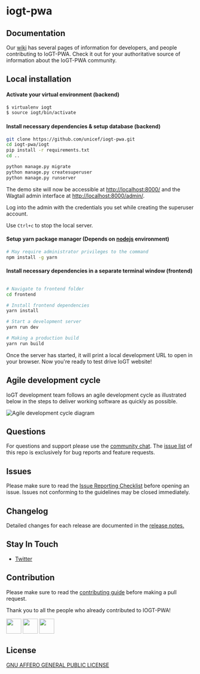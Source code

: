 # iogt-pwa

## Documentation

Our [wiki](https://github.com/unicef/iogt-pwa/wiki) has several pages of information for developers, and people contributing to IoGT-PWA. Check it out for your authoritative source of information about the IoGT-PWA community.


## Local installation

#### Activate your virtual environment (backend)
```bash
$ virtualenv iogt
$ source iogt/bin/activate
```

#### Install necessary dependencies & setup database (backend)
```bash
git clone https://github.com/unicef/iogt-pwa.git
cd iogt-pwa/iogt
pip install -r requirements.txt
cd ..

python manage.py migrate
python manage.py createsuperuser
python manage.py runserver
```

The demo site will now be accessible at [http://localhost:8000/](http://localhost:8000/) and the Wagtail admin
interface at [http://localhost:8000/admin/](http://localhost:8000/admin/).

Log into the admin with the credentials you set while creating the superuser account.

Use `Ctrl+c` to stop the local server. 



#### Setup yarn package manager (Depends on [nodejs](https://nodejs.org/en/download/) environment)
```bash
# May require administrator privileges to the command
npm install -g yarn 
```
#### Install necessary dependencies in a separate terminal window (frontend)
```bash

# Navigate to frontend folder
cd frontend

# Install frontend dependencies
yarn install

# Start a development server
yarn run dev

# Making a production build
yarn run build
```
Once the server has started, it will print a local development URL to open in your browser. Now you're ready to test drive IoGT website!

## Agile development cycle
IoGT development team follows an agile development cycle as illustrated below in the steps to deliver working software as quickly as possible.

![Agile development cycle diagram](https://raw.githubusercontent.com/unicef/iogt-pwa/master/docs/devops1.png)

## Questions

For questions and support please use the [community chat](https://discord.gg/phuq48). The [issue list](https://github.com/unicef/iogt-pwa/issues) of this repo is exclusively for bug reports and feature requests.

## Issues

Please make sure to read the [Issue Reporting Checklist](https://github.com/unicef/iogt-pwa/blob/master/CONTRIBUTING.md) before opening an issue. Issues not conforming to the guidelines may be closed immediately.


## Changelog

Detailed changes for each release are documented in the [release notes.](https://github.com/unicef/iogt-pwa/releases)


## Stay In Touch

- [Twitter](https://twitter.com/hashtag/iogt)


## Contribution

Please make sure to read the [contributing guide](https://github.com/unicef/iogt-pwa/blob/master/CONTRIBUTING.md) before making a pull request. 

Thank you to all the people who already contributed to IOGT-PWA!

<a href="https://github.com/bppanwar"><img src="https://avatars1.githubusercontent.com/u/6149957?v=4" width=40></a>
<a href="https://github.com/nathanbaleeta"><img src="https://avatars2.githubusercontent.com/u/8824104?v=4" width=40></a>
<a href="https://github.com/hahntrn"><img src="https://avatars0.githubusercontent.com/u/16748538?v=4" width=40></a>
            

## License
[GNU AFFERO GENERAL PUBLIC LICENSE](https://github.com/unicef/iogt-pwa/blob/master/LICENSE)

